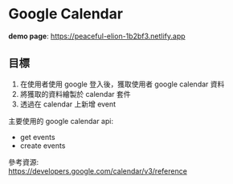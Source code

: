 # Google Calendar
**demo page**: https://peaceful-elion-1b2bf3.netlify.app
## 目標
1. 在使用者使用 google 登入後，獲取使用者 google calendar 資料
2. 將獲取的資料繪製於 calendar 套件
3. 透過在 calendar 上新增 event

主要使用的 google calendar api: 
- get events
- create events

參考資源: <br>
https://developers.google.com/calendar/v3/reference <br>